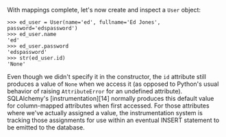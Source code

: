 With mappings complete, let's now create and inspect a `User` object:
    
```    
>>> ed_user = User(name='ed', fullname='Ed Jones', password='edspassword')
>>> ed_user.name
'ed'
>>> ed_user.password
'edspassword'
>>> str(ed_user.id)
'None'
```

Even though we didn't specify it in the constructor, the `id` attribute still produces a value of `None` when we access it (as opposed to Python's usual behavior of raising `AttributeError` for an undefined attribute). SQLAlchemy's [instrumentation][14] normally produces this default value for column-mapped attributes when first accessed. For those attributes where we've actually assigned a value, the instrumentation system is tracking those assignments for use within an eventual INSERT statement to be emitted to the database.

